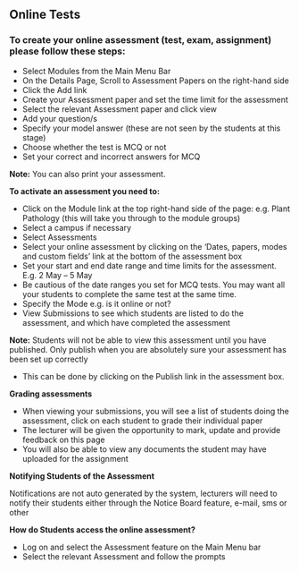 ## **Online Tests**

### To create your online assessment (test, exam, assignment) please follow these steps:

-	Select Modules from the Main Menu Bar
-	On the Details Page, Scroll to Assessment Papers on the right-hand side
-	Click the Add link
-	Create your Assessment paper and set the time limit for the assessment
-	Select the relevant Assessment paper and click view
-	Add your question/s
-	Specify your model answer (these are not seen by the students at this stage)
-	Choose whether the test is MCQ or not
-	Set your correct and incorrect answers for MCQ

**Note:**  You can also print your assessment. 

**To activate an assessment you need to:**

-	Click on the Module link at the top right-hand side of the page: e.g. Plant Pathology (this will take you through to the module groups)
-	Select a campus if necessary
-	Select Assessments
-	Select your online assessment by clicking on the ‘Dates, papers, modes and custom fields’ link at the bottom of the assessment box
-	Set your start and end date range and time limits for the assessment. E.g. 2 May – 5 May
-	Be cautious of the date ranges you set for MCQ tests. You may want all your students to complete the same test at the same time. 
-	Specify the Mode e.g. is it online or not?
-	View Submissions to see which students are listed to do the assessment, and which have completed the assessment

**Note:** Students will not be able to view this assessment until you have published. 
Only publish when you are absolutely sure your assessment has been set up correctly
-	This can be done by clicking on the Publish link in the assessment box.

**Grading assessments**

-	When viewing your submissions, you will see a list of students doing the assessment, click on each student to grade their individual paper
-	The lecturer will be given the opportunity to mark, update and provide feedback on this page
-	You will also be able to view any documents the student may have uploaded for the assignment

**Notifying Students of the Assessment**

 Notifications are not auto generated by the system, lecturers will need to notify their students either through the Notice Board feature, e-mail, sms or other
 
**How do Students access the online assessment?**

-	Log on and select the Assessment feature on the Main Menu bar
-	Select the relevant Assessment and follow the prompts


